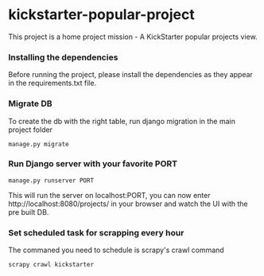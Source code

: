 # kickstarter-popular-project

This project is a home project mission - A KickStarter popular projects view.


### Installing the dependencies

Before running the project, please install the dependencies as they appear in the requirements.txt file.

### Migrate DB

To create the db with the right table, run django migration in the main project folder

```
manage.py migrate
```

### Run Django server with your favorite PORT

```
manage.py runserver PORT
```
This will run the server on localhost:PORT, you can now enter http://localhost:8080/projects/ in your browser and watch the UI with the pre built DB.

### Set scheduled task for scrapping every hour

The commaned you need to schedule is scrapy's crawl command

```
scrapy crawl kickstarter
```



